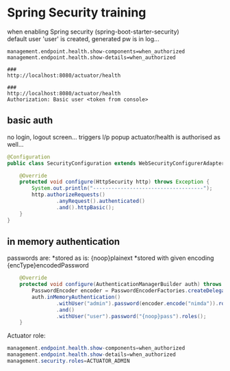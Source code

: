 Spring Security training
=

when enabling Spring security (spring-boot-starter-security)  
default user 'user' is created, generated pw is in log...

```properties
management.endpoint.health.show-components=when_authorized
management.endpoint.health.show-details=when_authorized
```
```http request
###
http://localhost:8080/actuator/health

###
http://localhost:8080/actuator/health
Authorization: Basic user <token from console>
```

basic auth
-
no login, logout screen... triggers l/p popup
actuator/health is authorised as well...
```java
@Configuration
public class SecurityConfiguration extends WebSecurityConfigurerAdapter {

    @Override
    protected void configure(HttpSecurity http) throws Exception {
        System.out.println("------------------------------------");
        http.authorizeRequests()
                .anyRequest().authenticated()
                .and().httpBasic();
    }
}
```

in memory authentication
-
passwords are:
*stored as is: {noop}plainext
*stored with given encoding {encType}encodedPassword
```java
    @Override
    protected void configure(AuthenticationManagerBuilder auth) throws Exception {
        PasswordEncoder encoder = PasswordEncoderFactories.createDelegatingPasswordEncoder();
        auth.inMemoryAuthentication()
                .withUser("admin").password(encoder.encode("nimda")).roles("ADMIN")
                .and()
                .withUser("user").password("{noop}pass").roles();
    }
```

Actuator role:
```java
management.endpoint.health.show-components=when_authorized
management.endpoint.health.show-details=when_authorized
management.security.roles=ACTUATOR_ADMIN
```